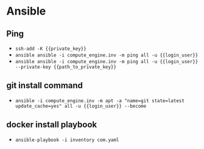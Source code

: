 # Ansible

## Ping

- `ssh-add -K {{private_key}}`
- `ansible ansible -i compute_engine.inv -m ping all -u {{login_user}}`
- `ansible ansible -i compute_engine.inv -m ping all -u {{login_user}} --private-key {{path_to_private_key}}`

## git install command

- `ansible -i compute_engine.inv -m apt -a "name=git state=latest update_cache=yes" all -u {{login_user}} --become`

## docker install playbook

- `ansible-playbook -i inventory com.yaml`
